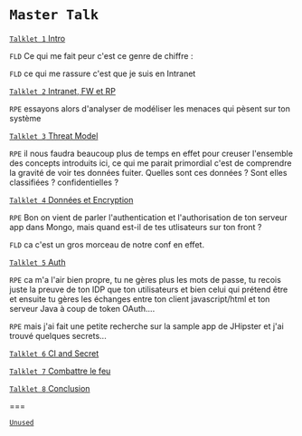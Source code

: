 `Master Talk`
====


[`Talklet 1` Intro](talklet.1.intro.md)


`FLD` Ce qui me fait peur c'est ce genre de chiffre :

`FLD` ce qui me rassure c'est que je suis en Intranet


[`Talklet 2` Intranet, FW et RP](talklet.2.intranet.md)

`RPE`  essayons alors d'analyser de modéliser les menaces qui pèsent sur ton système


[`Talklet 3` Threat Model](talklet.3.threat.model.md)


`RPE` il nous faudra beaucoup plus de temps en effet pour creuser l'ensemble des concepts introduits ici, ce qui me parait primordial c'est de comprendre la gravité de voir tes données fuiter. Quelles sont ces données ? Sont elles classifiées ? confidentielles ?

[`Talklet 4` Données et Encryption](talklet.4.data.md)

`RPE` Bon on vient de parler l'authentication et l'authorisation de ton serveur app dans Mongo, mais quand est-il de tes utlisateurs sur ton front ?

`FLD` ca c'est un gros morceau de notre conf en effet.


[`Talklet 5` Auth](talklet.5.auth.md)

`RPE` ca m'a l'air bien propre, tu ne gères plus les mots de passe, tu recois juste la preuve de ton IDP que ton utilisateurs et bien celui qui prétend être et ensuite tu gères les échanges entre ton client javascript/html et ton serveur Java à coup de token OAuth....

`RPE` mais j'ai fait une petite recherche sur la sample app de JHipster et j'ai trouvé quelques secrets...


[`Talklet 6` CI and Secret](talklet.6.ci.md)

[`Talklet 7` Combattre le feu](talklet.7.firemen.md)

[`Talklet 8` Conclusion](talklet.8.conclusion.md)


===

[`Unused`](unused.md)
